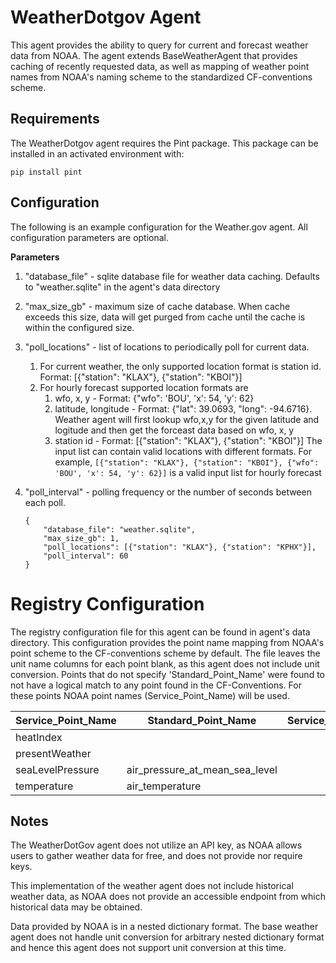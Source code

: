 # WeatherDotgov Agent
  
This agent provides the ability to query for current and forecast
weather data from NOAA. The agent extends BaseWeatherAgent that provides
caching of recently requested data, as well as mapping of weather point
names from NOAA\'s naming scheme to the standardized CF-conventions
scheme.

## Requirements

The WeatherDotgov agent requires the Pint package. This package can be
installed in an activated environment with:

    pip install pint

## Configuration

The following is an example configuration for the Weather.gov agent. All
configuration parameters are optional.

**Parameters**

1.  \"database_file\" - sqlite database file for weather data caching.
    Defaults to \"weather.sqlite\" in the agent\'s data directory
2.  \"max_size_gb\" - maximum size of cache database. When cache
    exceeds this size, data will get purged from cache until the cache
    is within the configured size.
3.  \"poll_locations\" - list of locations to periodically poll for
    current data. 
    1. For current weather, the only supported location format is station id.
       Format: [{"station": "KLAX"}, {"station": "KBOI"}]
    2. For hourly forecast supported  location formats are
       1. wfo, x, y - Format: {"wfo": 'BOU', 'x': 54, 'y': 62}
       2. latitude, longitude - Format: {"lat": 39.0693, "long": -94.6716}.  Weather agent will first lookup wfo,x,y 
          for the given latitude and logitude and then get the forceast data based on wfo, x, y
       3. station id - Format:  [{"station": "KLAX"}, {"station": "KBOI"}]
       The input list can contain valid locations with different formats. For example,
       ```[{"station": "KLAX"}, {"station": "KBOI"}, {"wfo": 'BOU', 'x': 54, 'y': 62}]``` is a valid input list for 
       hourly forecast
   
4.  \"poll_interval\" - polling frequency or the number of seconds
    between each poll.
    
    ```
    {
        "database_file": "weather.sqlite",
        "max_size_gb": 1,
        "poll_locations": [{"station": "KLAX"}, {"station": "KPHX"}],
        "poll_interval": 60
    }
    ```
    
# Registry Configuration

The registry configuration file for this agent can be found in agent\'s
data directory. This configuration provides the point name mapping from
NOAA\'s point scheme to the CF-conventions scheme by default. The file
leaves the unit name columns for each point blank, as this agent does
not include unit conversion. Points that do not specify
\'Standard_Point_Name\' were found to not have a logical match to any
point found in the CF-Conventions. For these points NOAA point names
(Service_Point_Name) will be used.

  |Service_Point_Name  | Standard_Point_Name            |  Service_Units |   Standard_Units |
  |--------------------|--------------------------------|----------------|------------------|
  |heatIndex           |                                |                |                  |
  |presentWeather      |                                |                |                  |                                                 
  |seaLevelPressure    |air_pressure_at_mean_sea_level  |                |                  |                
  |temperature         |air_temperature                 |                |                  |                


## Notes

The WeatherDotGov agent does not utilize an API key, as NOAA allows
users to gather weather data for free, and does not provide nor require
keys.

This implementation of the weather agent does not include historical
weather data, as NOAA does not provide an accessible endpoint from which
historical data may be obtained.

Data provided by NOAA is in a nested dictionary format. The base weather
agent does not handle unit conversion for arbitrary nested dictionary
format and hence this agent does not support unit conversion at this
time.
